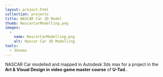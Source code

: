 ```yaml
---
layout: project.html
collection: projects
title: NASCAR Car 3D Model
thumb: NascarCarModelling.png
images:
  -
    name: NascarCarModelling.png
    alt: Nascar Car 3D Modelling
tools:
  - 3dsmax
---
```


NASCAR Car modelled and mapped in Autodesk 3ds max for a project in the **Art & Visual Design in video game master course** of **U-Tad**..
